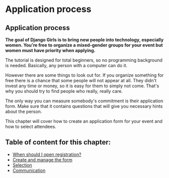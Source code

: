 # Application process

## Application process

**The goal of Django Girls is to bring new people into technology, especially women. You're free to organize a mixed-gender groups for your event but women must have priority when applying.**

The tutorial is designed for total beginners, so no programming background is needed. Basically, any person with a computer can do it.

However there are some things to look out for. If you organize something for free there is a chance that some people will not appear at all. They didn't invest any time or money, so it is easy for them to simply not come. That's why you should try to find people who really, really care.

The only way you can measure somebody's commitment is their application form. Make sure that it contains questions that will give you necessary hints about the person.

This chapter will cover how to create an application form for your event and how to select attendees.

## Table of content for this chapter:

* [When should I open registration?](opening_registration.md)
* [Create and manage the form](create_manage_form.md)
* [Selection](selection.md)
* [Communication](communication.md)

